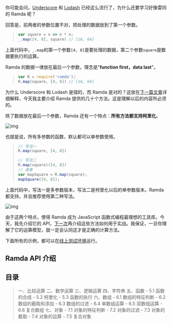 你可能会问，[Underscore](http://underscorejs.org/) 和 [Lodash](https://lodash.com/) 已经这么流行了，为什么还要学习好像雷同的 Ramda 呢？

回答是，前两者的参数位置不对，把处理的数据放到了第一个参数。

> ```javascript
> var square = n => n * n;
> _.map([4, 8], square) // [16, 64]
> ```

上面代码中，`_.map`的第一个参数`[4, 8]`是要处理的数据，第二个参数`square`是数据要执行的运算。

Ramda 的数据一律放在最后一个参数，理念是"**function first，data last**"。

> ```javascript
> var R = require('ramda');
> R.map(square, [4, 8]) // [16, 64]
> ```

为什么 Underscore 和 Lodash 是错的，而 Ramda 是对的？这放在[下一篇文章](http://www.ruanyifeng.com/blog/2017/03/pointfree.html)详细解释，今天我主要介绍 Ramda 提供的几十个方法。这是理解以后的内容所必须的。

除了数据放在最后一个参数，Ramda 还有一个特点：**所有方法都支持柯里化**。

![img](http://www.ruanyifeng.com/blogimg/asset/2017/bg2017030902.jpg)

也就是说，所有多参数的函数，默认都可以单参数使用。

> ```javascript
> // 写法一
> R.map(square, [4, 8])
> 
> // 写法二
> R.map(square)([4, 8])
> // 或者
> var mapSquare = R.map(square);
> mapSquare([4, 8]);
> ```

上面代码中，写法一是多参数版本，写法二是柯里化以后的单参数版本。Ramda 都支持，并且推荐使用第二种写法。

![img](http://www.ruanyifeng.com/blogimg/asset/2017/bg2017030903.jpg)

由于这两个特点，使得 Ramda 成为 JavaScript 函数式编程最理想的工具库。今天，我先介绍它的 API，[下一次](http://www.ruanyifeng.com/blog/2017/03/pointfree.html)再介绍这些方法如何用于实战。我保证，一旦你理解了它的运算模型，就一定会认同这才是正确的计算方法。

下面所有的示例，都可以在[线上测试环境](http://ramdajs.com/repl/?v=0.23.0)运行。

## Ramda API 介绍

## 目录

> 一、比较运算
> 二、数学运算
> 三、逻辑运算
> 四、字符串
> 五、函数
> \- 5.1 函数的合成
> \- 5.2 柯里化
> \- 5.3 函数的执行
> 六、数组
> \- 6.1 数组的特征判断
> \- 6.2 数组的截取和添加
> \- 6.3 数组的过滤
> \- 6.4 单数组运算
> \- 6.5 双数组运算
> \- 6.6 复合数组
> 七、对象
> \- 7.1 对象的特征判断
> \- 7.2 对象的过滤
> \- 7.3 对象的截取
> \- 7.4 对象的运算
> \- 7.5 复合对象

